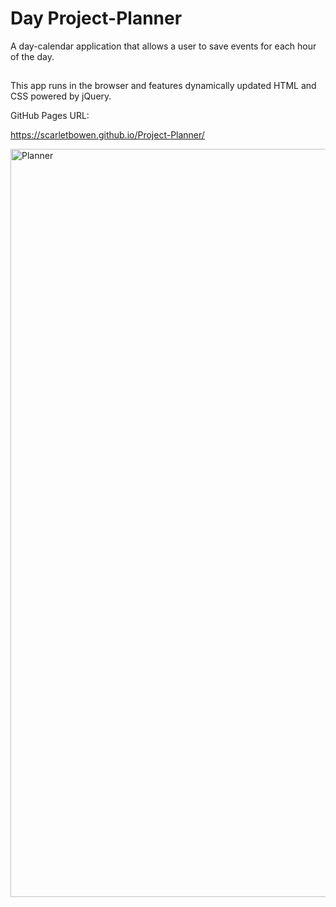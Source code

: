 # Day Project-Planner
A day-calendar application that allows a user to save events for each hour of the day. 

##
This app runs in the browser and features dynamically updated HTML and CSS powered by jQuery.

GitHub Pages URL:

https://scarletbowen.github.io/Project-Planner/

<img width="1197" alt="Planner" src="https://user-images.githubusercontent.com/109751916/215375749-7ecb1784-7423-4d64-a335-6c80e38af0fe.png">
